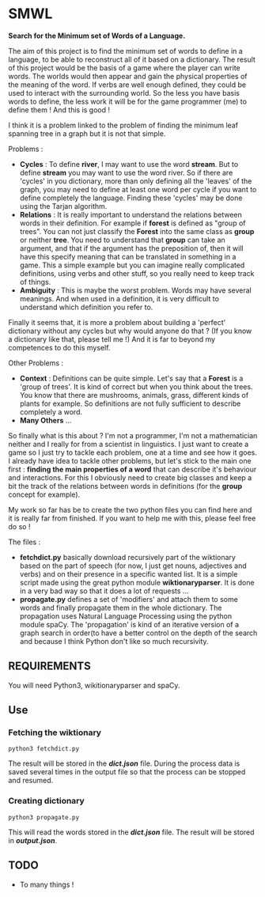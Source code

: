 # SMWL

**Search for the Minimum set of Words of a Language.**

The aim of this project is to find the minimum set of words to define in a language, to be able to reconstruct all of it based on a dictionary. The result of this project would be the basis of a game where the player can write words. The worlds would then appear and gain the physical properties of the meaning of the word. If verbs are well enough defined, they could be used to interact with the surrounding world.
So the less you have basis words to define, the less work it will be for the game programmer (me) to define them ! And this is good !

I think it is a problem linked to the problem of finding the minimum leaf spanning tree in a graph but it is not that simple.

Problems :
* **Cycles** : To define **river**, I may want to use the word **stream**. But to define **stream** you may want to use the word river. So if there are 'cycles' in you dictionary, more than only defining all the 'leaves' of the graph, you may need to define at least one word per cycle if you want to define completely the language. Finding these 'cycles' may be done using the Tarjan algorithm.
* **Relations** : It is really important to understand the relations between words in their definition. For example if **forest** is defined as "group of trees". You can not just classify the **Forest** into the same class as **group** or neither **tree**. You need to understand that **group** can take an argument, and that if the argument has the preposition of, then it will have this specify meaning that can be translated in something in a game. This a simple example but you can imagine really
  complicated definitions, using verbs and other stuff, so you really need to keep track of things.
* **Ambiguity** : This is maybe the worst problem. Words may have several meanings. And when used in a definition, it is very difficult to understand which definition you refer to.

Finally it seems that, it is more a problem about building a 'perfect' dictionary without any cycles but why would anyone do that ? (If you know a dictionary like that, please tell me !) And it is far to beyond my competences to do this myself.

Other Problems :

* **Context** : Definitions can be quite simple. Let's say that a **Forest** is a 'group of trees'. It is kind of correct but when you think about the trees. You know that there are mushrooms, animals, grass, different kinds of plants for example. So definitions are not fully sufficient to describe completely a word.
* **Many Others** ...

So finally what is this about ? I'm not a programmer, I'm not a mathematician neither and I really for from a scientist in linguistics. I just want to create a game so I just try to tackle each problem, one at a time and see how it goes. I already have idea to tackle other problems, but let's stick to the main one first : **finding the main properties of a word** that can describe it's behaviour and interactions. For this I obviously need to create big classes and keep a bit the track of the
relations between words in definitions (for the **group** concept for example).

My work so far has be to create the two python files you can find here and it is really far from finished. If you want to help me with this, please feel free do so !

The files :
* **fetchdict.py** basically download recursively part of the wiktionary based on the part of speech (for now, I just get nouns, adjectives and verbs) and on their presence in a specific wanted list. It is a simple script made using the great python module **wiktionaryparser**. It is done in a very bad way so that it does a lot of requests ...
* **propagate.py** defines a set of 'modifiers' and attach them to some words and finally propagate them in the whole dictionary. The propagation uses Natural Language Processing using the python module spaCy. The 'propagation' is kind of an iterative version of a graph search in order(to have a better control on the depth of the search and because I think Python don't like so much recursivity.

## REQUIREMENTS

You will need Python3, wikitionaryparser and spaCy.

## Use

### Fetching the wiktionary

```
python3 fetchdict.py
```
The result will be stored in the ***dict.json*** file. 
During the process data is saved several times in the output file so that the process can be stopped and resumed.

### Creating dictionary

```
python3 propagate.py
```

This will read the words stored in the ***dict.json*** file.
The result will be stored in ***output.json***.

## TODO

* To many things !
